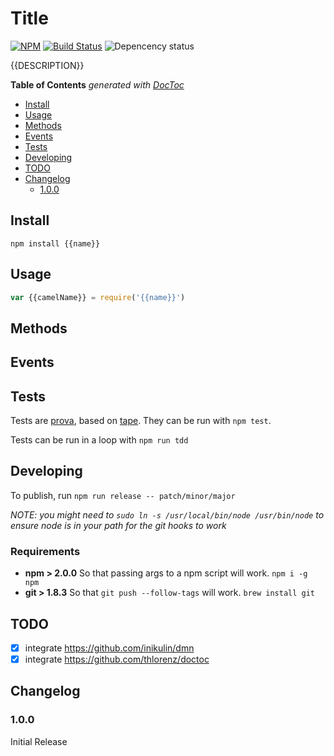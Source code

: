 # Title

[![NPM](https://nodei.co/npm/{{name}}.png)](https://nodei.co/npm/{{name}}/) [![Build Status](https://travis-ci.org/{{username}}/{{name}}.png?branch=master)](https://travis-ci.org/{{username}}/{{name}}) ![Depencency status](https://david-dm.org/{{username}}/{{name}}.png)

{{DESCRIPTION}}

<!-- START doctoc generated TOC please keep comment here to allow auto update -->
<!-- DON'T EDIT THIS SECTION, INSTEAD RE-RUN doctoc TO UPDATE -->
**Table of Contents**  *generated with [DocToc](http://doctoc.herokuapp.com/)*

- [Install](#install)
- [Usage](#usage)
- [Methods](#methods)
- [Events](#events)
- [Tests](#tests)
- [Developing](#developing)
- [TODO](#todo)
- [Changelog](#changelog)
  - [1.0.0](#100)

<!-- END doctoc generated TOC please keep comment here to allow auto update -->


## Install
`npm install {{name}}`

## Usage
```js
var {{camelName}} = require('{{name}}')

```

## Methods

## Events

## Tests
Tests are [prova](https://github.com/azer/prova), based on [tape](https://github.com/substack/tape). They can be run with `npm test`.

Tests can be run in a loop with `npm run tdd`

## Developing
To publish, run `npm run release -- patch/minor/major`

_NOTE: you might need to `sudo ln -s /usr/local/bin/node /usr/bin/node` to ensure node is in your path for the git hooks to work_

### Requirements
* **npm > 2.0.0** So that passing args to a npm script will work. `npm i -g npm`
* **git > 1.8.3** So that `git push --follow-tags` will work. `brew install git`

## TODO
* [x] integrate https://github.com/inikulin/dmn
* [x] integrate https://github.com/thlorenz/doctoc

## Changelog
### 1.0.0
Initial Release
